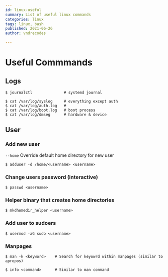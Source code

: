 ```yaml
---
id: linux-useful
summary: List of useful linux commands
categories: linux
tags: linux, bash
published: 2021-06-26
author: vndrecodes

---
```


# Useful Commmands

## Logs
```shell
$ journalctl              # systemd journal

$ cat /var/log/syslog     # everything except auth
$ cat /var/log/auth.log   #
$ cat /var/log/boot.log   # boot process
$ cat /var/log/dmseg      # hardware & device
```

## User

### Add new user
`--home` Override default home directory for new user
```shell
$ adduser -d /home/<username> <username>
```

### Change users password (interactive)
```shell
$ passwd <username>
```

### Helper binary that creates home directories
```shell
$ mkdhomedir_helper <username>
```

### Add user to sudoers
```shell
$ usermod -aG sudo <username>
```

### Manpages
```shell
$ man -k <keyword>    # Search for keyowrd within manpages (similar to apropos)
```
```shell
$ info <command>      # Similar to man command
```
